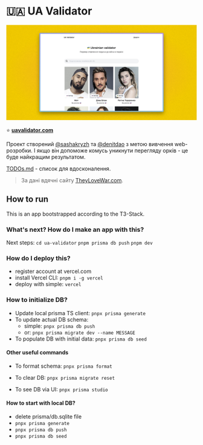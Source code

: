 # 🇺🇦 UA Validator

![UA Validator preview](resources/preview.jpeg)

⭐️ **[uavalidator.com](https://uavalidator.com/)**

Проект створений [@sashakryzh](https://github.com/SashaKryzh) та [@denitdao](https://github.com/denitdao) з метою вивчення web-розробки. І якщо він допоможе комусь уникнути перегляду орків - це буде найкращим результатом.

[TODOs.md](TODOs.md) - список для вдосконалення.

> За дані вдячні сайту [TheyLoveWar.com](https://theylovewar.com/).

## How to run

This is an app bootstrapped according to the T3-Stack.

### What's next? How do I make an app with this?

Next steps:
`cd ua-validator`
`pnpm prisma db push`
`pnpm dev`

### How do I deploy this?

- register account at vercel.com
- install Vercel CLI: `pnpm i -g vercel`
- deploy with simple: `vercel`

### How to initialize DB?

- Update local prisma TS client: `pnpx prisma generate`
- To update actual DB schema:
  - simple: `pnpx prisma db push`
  - or: `pnpx prisma migrate dev --name MESSAGE`
- To populate DB with initial data: `pnpx prisma db seed`

#### Other useful commands

- To format schema: `pnpx prisma format`
- To clear DB: `pnpx prisma migrate reset`

- To see DB via UI: `pnpx prisma studio`

#### How to start with local DB?

- delete prisma/db.sqlite file
- `pnpx prisma generate`
- `pnpx prisma db push`
- `pnpx prisma db seed`
